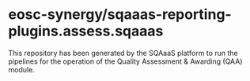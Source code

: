 # eosc-synergy/sqaaas-reporting-plugins.assess.sqaaas
This repository has been generated by the SQAaaS platform to run the pipelines
for the operation of the
Quality Assessment & Awarding (QAA)
module.